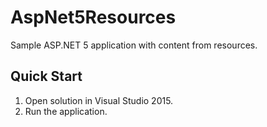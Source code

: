 # AspNet5Resources
Sample ASP.NET 5 application with content from resources.

## Quick Start

1. Open solution in Visual Studio 2015.
2. Run the application.